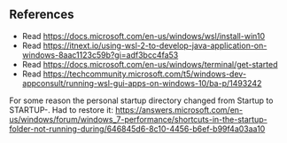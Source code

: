 
## References

* Read https://docs.microsoft.com/en-us/windows/wsl/install-win10
* Read https://itnext.io/using-wsl-2-to-develop-java-application-on-windows-8aac1123c59b?gi=adf3bcc4fa53
* Read https://docs.microsoft.com/en-us/windows/terminal/get-started
* Read https://techcommunity.microsoft.com/t5/windows-dev-appconsult/running-wsl-gui-apps-on-windows-10/ba-p/1493242

For some reason the personal startup directory changed from Startup to STARTUP-.
Had to restore it:
https://answers.microsoft.com/en-us/windows/forum/windows_7-performance/shortcuts-in-the-startup-folder-not-running-during/646845d6-8c10-4456-b6ef-b99f4a03aa10
